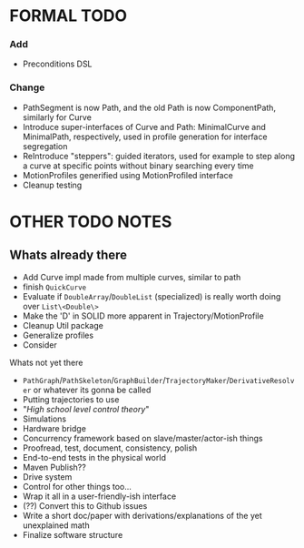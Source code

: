 
# FORMAL TODO
### Add
- Preconditions DSL

### Change
- PathSegment is now Path, and the old Path is now ComponentPath, similarly for Curve
- Introduce super-interfaces of Curve and Path: MinimalCurve and MinimalPath, respectively, used in profile generation
    for interface segregation
- ReIntroduce "steppers": guided iterators, used for example to step along a curve at specific points without binary
 searching every time
- MotionProfiles generified using MotionProfiled interface
- Cleanup testing

# OTHER TODO NOTES
Whats already there
-

- Add Curve impl made from multiple curves, similar to path
- finish `QuickCurve`
- Evaluate if `DoubleArray`/`DoubleList` (specialized) is really worth doing over
        `List\<Double\>`
- Make the 'D' in SOLID more apparent in Trajectory/MotionProfile
- Cleanup Util package
- Generalize profiles
- Consider 

Whats not yet there
- `PathGraph`/`PathSkeleton`/`GraphBuilder`/`TrajectoryMaker`/`DerivativeResolver` or whatever its gonna be called
- Putting trajectories to use
- "*High school level control theory*"
- Simulations
- Hardware bridge
- Concurrency framework based on slave/master/actor-ish things
- Proofread, test, document, consistency, polish
- End-to-end tests in the physical world
- Maven Publish??
- Drive system
- Control for other things too...
- Wrap it all in a user-friendly-ish interface
- (??) Convert this to Github issues
- Write a short doc/paper with derivations/explanations of the yet unexplained math
- Finalize software structure
